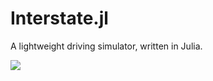 # Interstate.jl

A lightweight driving simulator, written in Julia.

<img src="https://github.com/4estlaine/Interstate.jl/blob/main/racing-vid.gif" />

